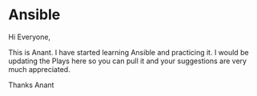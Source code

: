 # Ansible
Hi Everyone,

This is Anant. I have started learning Ansible and practicing it. I would be updating the Plays here so you can pull it and your suggestions are very much appreciated.


Thanks
Anant
